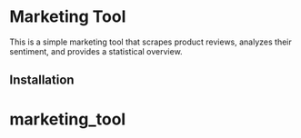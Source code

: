 # Marketing Tool

This is a simple marketing tool that scrapes product reviews, analyzes their sentiment, and provides a statistical overview.

## Installation

# marketing_tool
